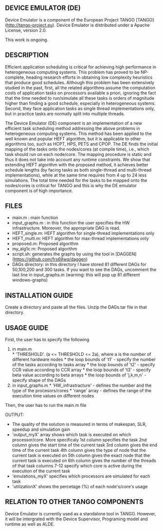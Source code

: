 ## DEVICE EMULATOR (DE)

Device Emulator is a component of the European Project TANGO [TANGO] (http://tango-project.eu). 
Device Emulator is distributed under a Apache License, version 2.0.

This work is ongoing.

## DESCRIPTION

Efficient application scheduling is critical for achieving high performance in heterogeneous computing systems. This
problem has proved to be NP-complete, heading research efforts in obtaining low complexity heuristics that produce good schedules. Although this problem has been extensively studied in the past, first, all the related algorithms assume the computation costs of application tasks on processors available a priori, ignoring the fact that the time needed to run/simulate all these tasks is orders of magnitude higher than finding a good schedule, especially in heterogeneous systems. Second, they face application tasks as single thread implementations only, but in practice tasks are normally split into multiple threads.

The Device Emulator (DE) component is an implementation of a new efficient task scheduling method addressing the above problems in
heterogeneous computing systems. This method has been applied to the well known and popular HEFT algorithm, but it is applicable to other algorithms too, such as HCPT, HPS, PETS and CPOP.
The DE finds the initial mapping of the tasks onto the nodes/cores (at compile time), i.e., which task should run on each node/core. The mapping procedure is static and thus it does not take into account any runtime constraints. 
We show that extending HEFT algorithm with the proposed method, it achieves better schedule lengths (by facing tasks as both
single-thread and multi-thread implementations), while at the same time requires from 4 up to 24 less simulations. 
The total time needed for the tasks to be mapped onto the nodes/cores is critical for TANGO and this is why the DE emulator component is of high importance.

## FILES 

  * main.m : main function 
  * input_graphs.m : in this function the user specifies the HW infrastructure. Moreover, the appropriate DAG is read. 
  * HEFT_single.m: HEFT algorithm for single-thread implementations only 
  * HEFT_multi.m: HEFT algorithm for max-thread implementations only 
  * proposed.m: Proposed algorithm 
  * my_alg1c.m: Proposed algorithm 
  * script.sh: generates the graphs by using the tool in [DAGGEN] (https://github.com/frs69wq/daggen) 
  * DAGs directory: in this directory I have stored 81 different DAGs for 50,100,200 and 300 tasks. If you want to see the DAGs, uncomment the last line in input_graphs.m (warning: this will pop up 81 different windows-graphs)

## INSTALLATION GUIDE

Create a directory and paste all the files. Unzip the DAGs.tar file in that directory.

## USAGE GUIDE

First, the user has to specify the following

  1.  in main.m  
    * 'THRESHOLD'. (a <= THRESHOLD <= 2a), where a is the number of different hardware nodes 
    * the loop bounds of 't1' - specify the number of the tasks according to tasks array 
    * the loop bounds of 't2' - specify CCR value according to CCR array 
    * the loop bounds of 't3' - specify beta value according to beta arrays
    * the loop bounds of 'j,k,m,n' - specify shape of the DAGs 
  2.  in input_graphs.m 
    * 'HW_infrastracture' - defines the number and the type of the procesors/cores 
    * 'range' array - defines the range of the execution time values on different nodes 
    
Then, the user has to run the main.m file

OUTPUT: 

  * The quality of the solution is measured in terms of makespan, SLR, speedup and simulation gain  
  * 'output_myX' array shows which task is executed on which processor/core. More specificaly 1st column specifies the task 2nd column gives the start time of the current task 3rd column gives the end time of the current task 4th column gives the type of node that the current task is executed on 5th column gives the exact node that the current task is executed on 6th column gives the number of the threads of that task columns 7-12 specify which core is active during the execution of the current task 
  * 'emulations_myX' specifies which processors are simulated for each task 
  * 'utilizationX' shows the percetage (%) of each node's/core's usage

## RELATION TO OTHER TANGO COMPONENTS

Device Emulator is currently used as a standalone tool in TANGO. 
However, it will be intergrated with the Device Supervisor, Programing model and runtime as well as ALDE.
